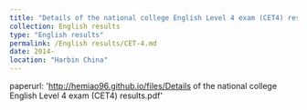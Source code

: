 ```yaml
---
title: "Details of the national college English Level 4 exam (CET4) results"
collection: English results
type: "English results"
permalink: /English results/CET-4.md
date: 2014-
location: "Harbin China"
---
```


paperurl: 'http://hemiao96.github.io/files/Details of the national college English Level 4 exam (CET4) results.pdf'
